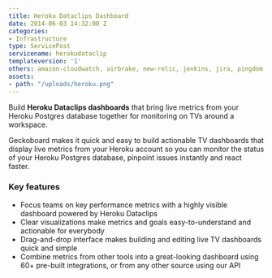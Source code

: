 ```yaml
---
title: Heroku Dataclips Dashboard
date: 2014-06-03 14:32:00 Z
categories:
- Infrastructure
type: ServicePost
servicename: herokudataclip
templateversion: '1'
others: amazon-cloudwatch, airbrake, new-relic, jenkins, jira, pingdom
assets:
- path: "/uploads/heroku.png"
---
```


Build **Heroku Dataclips dashboards** that bring live metrics from your Heroku Postgres database together for monitoring on TVs around a workspace. 

Geckoboard makes it quick and easy to build actionable TV dashboards that display live metrics from your Heroku account so you can monitor the status of your Heroku Postgres database, pinpoint issues instantly and react faster. 

<div class="useful-resources widget-main__inner">
<h3>Key features</h3>
<ul class="resources-links">
<li><span>Focus teams on key performance metrics with a highly visible dashboard powered by Heroku Dataclips</span></li>
<li><span>Clear visualizations make metrics and goals easy-to-understand and actionable for everybody</span></li>
<li><span>Drag-and-drop interface makes building and editing live TV dashboards quick and simple</span></li>
<li><span>Combine metrics from other tools into a great-looking dashboard using 60+ pre-built integrations, or from any other source using our API</span></li>
</ul>
</div>
